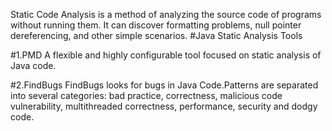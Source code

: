 Static Code Analysis is a method of analyzing the source code of programs without running them.
It can discover formatting problems, null pointer dereferencing, and other simple scenarios.
#Java Static Analysis Tools

#1.PMD
A flexible and highly configurable tool focused on static analysis of Java code.

#2.FindBugs
FindBugs looks for bugs in Java Code.Patterns are separated into several categories: bad practice, 
correctness, malicious code vulnerability, multithreaded correctness, performance, security and 
dodgy code. 
